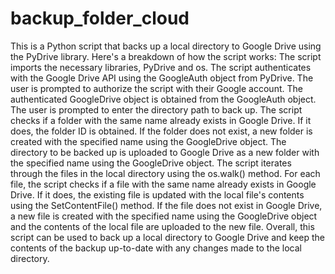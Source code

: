 # backup_folder_cloud
This is a Python script that backs up a local directory to Google Drive using the PyDrive library. Here's a breakdown of how the script works:
The script imports the necessary libraries, PyDrive and os.
The script authenticates with the Google Drive API using the GoogleAuth object from PyDrive. The user is prompted to authorize the script with their Google account.
The authenticated GoogleDrive object is obtained from the GoogleAuth object.
The user is prompted to enter the directory path to back up.
The script checks if a folder with the same name already exists in Google Drive. If it does, the folder ID is obtained.
If the folder does not exist, a new folder is created with the specified name using the GoogleDrive object.
The directory to be backed up is uploaded to Google Drive as a new folder with the specified name using the GoogleDrive object.
The script iterates through the files in the local directory using the os.walk() method.
For each file, the script checks if a file with the same name already exists in Google Drive. If it does, the existing file is updated with the local file's contents using the SetContentFile() method.
If the file does not exist in Google Drive, a new file is created with the specified name using the GoogleDrive object and the contents of the local file are uploaded to the new file.
Overall, this script can be used to back up a local directory to Google Drive and keep the contents of the backup up-to-date with any changes made to the local directory.
